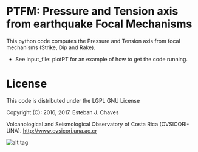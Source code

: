 # PTFM: Pressure and Tension axis from earthquake Focal Mechanisms

This python code computes the Pressure and Tension axis from focal mechanisms (Strike, Dip and Rake). 

*  See input_file: plotPT for an example of how to get the code running. 


# License
This code is distributed under the LGPL GNU License

Copyright (C): 2016, 2017. Esteban J. Chaves

Volcanological and Seismological Observatory of Costa Rica (OVSICORI-UNA).
http://www.ovsicori.una.ac.cr

![alt tag](https://www.dropbox.com/s/ut46embfiov51jm/Ovsicori-UNA-logo.jpg?dl=0)

